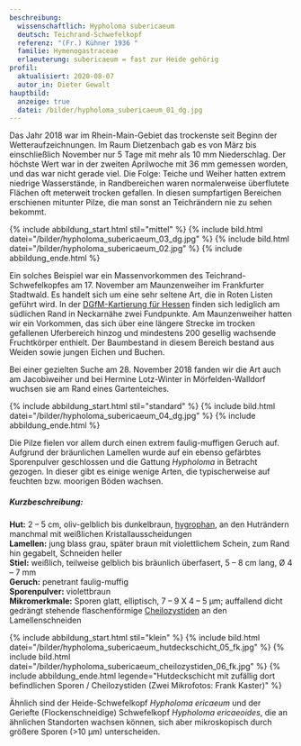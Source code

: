 ```yaml
---
beschreibung:
  wissenschaftlich: Hypholoma subericaeum
  deutsch: Teichrand-Schwefelkopf
  referenz: "(Fr.) Kühner 1936 "
  familie: Hymenogastraceae
  erlaeuterung: subericaeum = fast zur Heide gehörig
profil:
  aktualisiert: 2020-08-07
  autor_in: Dieter Gewalt
hauptbild:
  anzeige: true
  datei: /bilder/hypholoma_subericaeum_01_dg.jpg
---
```

Das Jahr 2018 war im Rhein-Main-Gebiet das trockenste seit Beginn der Wetteraufzeichnungen. Im Raum Dietzenbach gab es von März bis einschließlich November nur 5 Tage mit mehr als 10 mm Niederschlag. Der höchste Wert war in der zweiten Aprilwoche mit 36 mm gemessen worden, und das war nicht gerade viel. Die Folge: Teiche und Weiher hatten extrem niedrige Wasserstände, in Randbereichen waren normalerweise überflutete Flächen oft meterweit trocken gefallen. In diesen sumpfartigen Bereichen erschienen mitunter Pilze, die man sonst an Teichrändern nie zu sehen bekommt.

{% include abbildung_start.html stil="mittel" %}
{% include bild.html datei="/bilder/hypholoma_subericaeum_03_dg.jpg" %}
{% include bild.html datei="/bilder/hypholoma_subericaeum_02.jpg" %}
{% include abbildung_ende.html %}

Ein solches Beispiel war ein Massenvorkommen des Teichrand-Schwefelkopfes am 17. November am Maunzenweiher im Frankfurter Stadtwald. Es handelt sich um eine sehr seltene Art, die in Roten Listen geführt wird. In der [DGfM-Kartierung für Hessen](http://hessen.pilze-deutschland.de/organismen/hypholoma-subericaeum-fr-k%C3%BChner-1936) finden sich lediglich am südlichen Rand in Neckarnähe zwei Fundpunkte. Am Maunzenweiher hatten wir ein Vorkommen, das sich über eine längere Strecke im trocken gefallenen Uferbereich hinzog und mindestens 200 gesellig wachsende Fruchtkörper enthielt. Der Baumbestand in diesem Bereich bestand aus Weiden sowie jungen Eichen und Buchen.

Bei einer gezielten Suche am 28. November 2018 fanden wir die Art auch am Jacobiweiher und bei Hermine Lotz-Winter in Mörfelden-Walldorf wuchsen sie am Rand eines Gartenteiches.

{% include abbildung_start.html stil="standard" %}
{% include bild.html datei="/bilder/hypholoma_subericaeum_04_dg.jpg" %}
{% include abbildung_ende.html %}

Die Pilze fielen vor allem durch einen extrem faulig-muffigen Geruch auf. Aufgrund der bräunlichen Lamellen wurde auf ein ebenso gefärbtes Sporenpulver geschlossen und die Gattung *Hypholoma* in Betracht gezogen. In dieser gibt es einige wenige Arten, die typischerweise auf feuchten bzw. moorigen Böden wachsen.

##### Kurzbeschreibung:

**Hut:** 2 – 5 cm, oliv-gelblich bis dunkelbraun, [hygrophan](hygrophan "Glossar"), an den Huträndern manchmal mit weißlichen Kristallausscheidungen\
**Lamellen:** jung blass grau, später braun mit violettlichem Schein, zum Rand hin gegabelt, Schneiden heller\
**Stiel:** weißlich, teilweise gelblich bis bräunlich überfasert, 5 – 8 cm lang, Ø 4 – 7 mm\
**Geruch:** penetrant faulig-muffig\
**Sporenpulver:** violettbraun\
**Mikromerkmale:** Sporen glatt, elliptisch, 7 – 9 X 4 – 5 µm; auffallend dicht gedrängt stehende flaschenförmige [Cheilozystiden](Cheilozystiden "Glossar") an den Lamellenschneiden

{% include abbildung_start.html stil="klein" %}
{% include bild.html datei="/bilder/hypholoma_subericaeum_hutdeckschicht_05_fk.jpg" %}
{% include bild.html datei="/bilder/hypholoma_subericaeum_cheilozystiden_06_fk.jpg" %}
{% include abbildung_ende.html legende="Hutdeckschicht mit zufällig dort befindlichen Sporen / Cheilozystiden (Zwei Mikrofotos: Frank Kaster)" %}

Ähnlich sind der Heide-Schwefelkopf *Hypholoma ericaeum* und der Geriefte (Flockenschneidige) Schwefelkopf *Hypholoma ericaeoides*, die an ähnlichen Standorten wachsen können, sich aber mikroskopisch durch größere Sporen (>10 µm) unterscheiden.